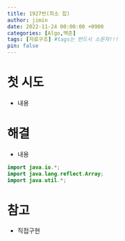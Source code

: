 ```yaml
---
title: 1927번(최소 힙)
author: jimin
date: 2022-11-24 00:00:00 +0900
categories: [Algo,백준]
tags: [자료구조] #tags는 반드시 소문자!!!
pin: false
---
```


# 첫 시도

- 내용

# 해결

- 내용

```java
import java.io.*;
import java.lang.reflect.Array;
import java.util.*;
```

# 참고

- 직접구현